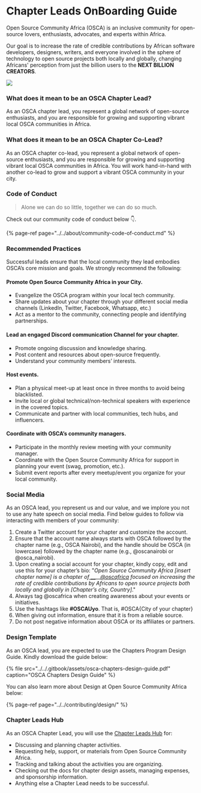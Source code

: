 # Chapter Leads OnBoarding Guide

Open Source Community Africa \(OSCA\) is an inclusive community for open-source lovers, enthusiasts, advocates, and experts within Africa.

Our goal is to increase the rate of credible contributions by African software developers, designers, writers, and everyone involved in the sphere of technology to open source projects both locally and globally, changing Africans' perception from just the billion users to the **NEXT BILLION CREATORS**.

![](../../.gitbook/assets/nxtbc.png)

### What does it mean to be an OSCA Chapter Lead? 

As an OSCA chapter lead, you represent a global network of open-source enthusiasts, and you are responsible for growing and supporting vibrant local OSCA communities in Africa.

### What does it mean to be an OSCA Chapter Co-Lead? 

As an OSCA chapter co-lead, you represent a global network of open-source enthusiasts, and you are responsible for growing and supporting vibrant local OSCA communities in Africa. You will work hand-in-hand with another co-lead to grow and support a vibrant OSCA community in your city.

### Code of Conduct

> Alone we can do so little, together we can do so much.

Check out our community code of conduct below 👇. 

{% page-ref page="../../about/community-code-of-conduct.md" %}

### Recommended Practices

Successful leads ensure that the local community they lead embodies OSCA’s core mission and goals. We strongly recommend the following:

#### Promote Open Source Community Africa in your City.

* Evangelize the OSCA program within your local tech community.
* Share updates about your chapter through your different social media channels \(LinkedIn, Twitter, Facebook, Whatsapp, etc.\)
* Act as a mentor to the community, connecting people and identifying partnerships.

#### Lead an engaged Discord communication Channel for your chapter.

* Promote ongoing discussion and knowledge sharing.
* Post content and resources about open-source frequently.
* Understand your community members’ interests.

#### Host events.

* Plan a physical meet-up at least once in three months to avoid being blacklisted. 
* Invite local or global technical/non-technical speakers with experience in the covered topics.
* Communicate and partner with local communities, tech hubs, and influencers.

#### Coordinate with OSCA’s community managers.

* Participate in the monthly review meeting with your community manager.
* Coordinate with the Open Source Community Africa for support in planning your event \(swag, promotion, etc.\). 
* Submit event reports after every meetup/event you organize for your local community.

### Social Media

As an OSCA lead, you represent us and our value, and we implore you not to use any hate speech on social media. Find below guides to follow via interacting with members of your community:

1. Create a Twitter account for your chapter and customize the account.
2. Ensure that the account name always starts with OSCA followed by the chapter name \(e.g., OSCA Nairobi\), and the handle should be OSCA \(in lowercase\) followed by the chapter name \(e.g., @oscanairobi or @osca\_nairobi\).
3. Upon creating a social account for your chapter, kindly copy, edit and use this for your chapter’s bio: "_Open Source Community Africa \[insert chapter name\] is a chapter of_[ __](https://twitter.com/SheCodeAfrica)\_\_[_@oscafrica_](https://twitter.com/oscafrica) _focused on increasing the rate of credible contributions by Africans to open source projects both locally and globally in \[Chapter’s city, Country\]_."
4. Always tag @oscafrica when creating awareness about your events or initiatives.
5. Use the hashtags like **\#OSCAUyo**. That is, \#OSCA{City of your chapter}
6. When giving out information, ensure that it is from a reliable source.
7. Do not post negative information about OSCA or its affiliates or partners.

### Design Template

As an OSCA lead, you are expected to use the Chapters Program Design Guide. Kindly download the guide below:

{% file src="../../.gitbook/assets/osca-chapters-design-guide.pdf" caption="OSCA Chapters Design Guide" %}

You can also learn more about Design at Open Source Community Africa below:

{% page-ref page="../../contributing/design/" %}

### Chapter Leads Hub

As an OSCA Chapter Lead, you will use the [Chapter Leads Hub](https://github.com/oscafrica/chapter-leads-hub) for:

* Discussing and planning chapter activities.
* Requesting help, support, or materials from Open Source Community Africa. 
* Tracking and talking about the activities you are organizing.
* Checking out the docs for chapter design assets, managing expenses, and sponsorship information.
* Anything else a Chapter Lead needs to be successful.

###  

